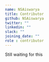 ```yaml
---
name: NSAiswarya
title: Contributor
github: NSAiswarya
twitter: ""
linkedin: ""
slack: ""
joining_date: ""
role : contributor
---
```


Still waiting for this
